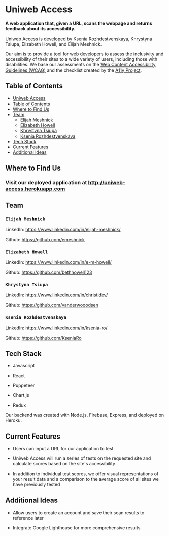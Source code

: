 # Uniweb Access

**A web application that, given a URL, scans the webpage and returns feedback about its accessibility.**

Uniweb Access is developed by Ksenia Rozhdestvenskaya, Khrystyna Tsiupa, Elizabeth Howell, and Elijah Meshnick.

Our aim is to provide a tool for web developers to assess the inclusivity and accessibility of their sites to a wide variety of users, including those with disabilities. We base our assessments on the [Web Content Accessibility Guidelines (WCAG)](https://www.w3.org/WAI/standards-guidelines/wcag/) and the checklist created by the [A11y Project](https://www.a11yproject.com/).

## Table of Contents

- [Uniweb Access](#Uniweb-Access)
- [Table of Contents](#Table-of-Contents)
- [Where to Find Us](#Where-to-Find-Us)
- [Team](#Team)
  - [Elijah Meshnick](#Elijah-Meshnick)
  - [Elizabeth Howell](#Elizabeth-Howell)
  - [Khrystyna Tsiupa](#Khrystyna-Tsiupa)
  - [Ksenia Rozhdestvenskaya](#Ksenia-Rozhdestvenskaya)
- [Tech Stack](#Tech-Stack)
- [Current Features](#Current-Features)
- [Additional Ideas](#Additional-Ideas)

## Where to Find Us

### Visit our deployed application at http://uniweb-access.herokuapp.com

## Team

### `Elijah Meshnick`

LinkedIn: https://www.linkedin.com/in/elijah-meshnick/

Github: https://github.com/emeshnick

### `Elizabeth Howell`

LinkedIn: https://www.linkedin.com/in/e-m-howell/

Github: https://github.com/bethhowell123

### `Khrystyna Tsiupa`

LinkedIn: https://www.linkedin.com/in/christidev/

Github: https://github.com/vanderwooodsen

### `Ksenia Rozhdestvenskaya`

LinkedIn: https://www.linkedin.com/in/ksenia-ro/

Github: https://github.com/KseniaRo

## Tech Stack

- Javascript

- React

- Puppeteer

- Chart.js

- Redux

Our backend was created with Node.js, Firebase, Express, and deployed on Heroku.

## Current Features

- Users can input a URL for our application to test

- Uniweb Access will run a series of tests on the requested site and calculate scores based on the site's accessibility

- In addition to individual test scores, we offer visual representations of your result data and a comparison to the average score of all sites we have previously tested

## Additional Ideas

- Allow users to create an account and save their scan results to reference later

- Integrate Google Lighthouse for more comprehensive results
